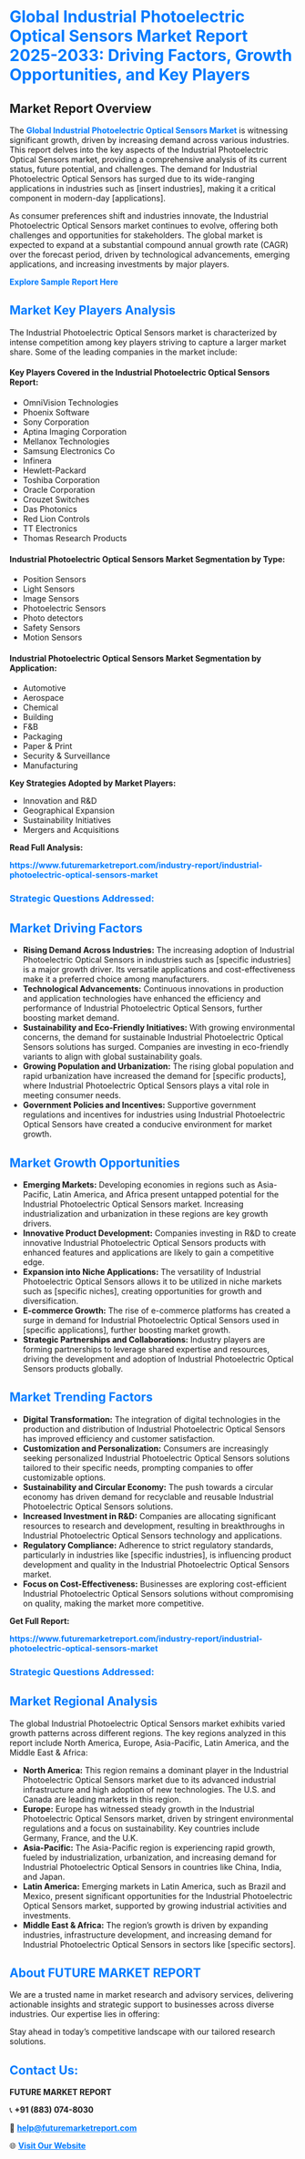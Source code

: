 <h1 style="color: #007BFF;">Global Industrial Photoelectric Optical Sensors Market Report 2025-2033: Driving Factors, Growth Opportunities, and Key Players</h1>

<section id="overview">
<h2>Market Report Overview</h2>
<p>The <a href="https://www.futuremarketreport.com/industry-report/industrial-photoelectric-optical-sensors-market" style="color: #007BFF; text-decoration: none;"><strong>Global Industrial Photoelectric Optical Sensors Market</strong></a> is witnessing significant growth, driven by increasing demand across various industries. This report delves into the key aspects of the Industrial Photoelectric Optical Sensors market, providing a comprehensive analysis of its current status, future potential, and challenges. The demand for Industrial Photoelectric Optical Sensors has surged due to its wide-ranging applications in industries such as [insert industries], making it a critical component in modern-day [applications].</p>
<p>As consumer preferences shift and industries innovate, the Industrial Photoelectric Optical Sensors market continues to evolve, offering both challenges and opportunities for stakeholders. The global market is expected to expand at a substantial compound annual growth rate (CAGR) over the forecast period, driven by technological advancements, emerging applications, and increasing investments by major players.</p>
</section>

<section id="overview">
<p><a href="https://www.futuremarketreport.com/request-sample/reportId=75238" style="color: #007BFF; text-decoration: none;"><strong>Explore Sample Report Here</strong></a></p>
</section>

<section id="key-players">
<h2 style="color: #007BFF;">Market Key Players Analysis</h2>
<p>The Industrial Photoelectric Optical Sensors market is characterized by intense competition among key players striving to capture a larger market share. Some of the leading companies in the market include:</p>
<h4>Key Players Covered in the Industrial Photoelectric Optical Sensors Report:</h4>
<ul><li>OmniVision Technologies</li><li>Phoenix Software</li><li>Sony Corporation</li><li>Aptina Imaging Corporation</li><li>Mellanox Technologies</li><li>Samsung Electronics Co</li><li>Infinera</li><li>Hewlett-Packard</li><li>Toshiba Corporation</li><li>Oracle Corporation</li><li>Crouzet Switches</li><li>Das Photonics</li><li>Red Lion Controls</li><li>TT Electronics</li><li>Thomas Research Products</li></ul>
<h4>Industrial Photoelectric Optical Sensors Market Segmentation by Type:</h4>
<ul><li>Position Sensors</li><li>Light Sensors</li><li>Image Sensors</li><li>Photoelectric Sensors</li><li>Photo detectors</li><li>Safety Sensors</li><li>Motion Sensors</li></ul>

<h4>Industrial Photoelectric Optical Sensors Market Segmentation by Application:</h4>
<ul><li>Automotive</li><li>Aerospace</li><li>Chemical</li><li>Building</li><li>F&amp;B</li><li>Packaging</li><li>Paper &amp; Print</li><li>Security &amp; Surveillance</li><li>Manufacturing</li></ul>
<p><strong>Key Strategies Adopted by Market Players:</strong></p>
<ul>
<li>Innovation and R&D</li>
<li>Geographical Expansion</li>
<li>Sustainability Initiatives</li>
<li>Mergers and Acquisitions</li>
</ul>
</section>

<section>
<p><strong>Read Full Analysis: </strong></p><a href="https://www.futuremarketreport.com/industry-report/industrial-photoelectric-optical-sensors-market" style="color: #007BFF; text-decoration: none;"><strong>https://www.futuremarketreport.com/industry-report/industrial-photoelectric-optical-sensors-market</strong></a>
<h3 style="color: #007BFF;">Strategic Questions Addressed:</h3>
</section>

<section id="driving-factors">
<h2 style="color: #007BFF;">Market Driving Factors</h2>
<ul>
<li><strong>Rising Demand Across Industries:</strong> The increasing adoption of Industrial Photoelectric Optical Sensors in industries such as [specific industries] is a major growth driver. Its versatile applications and cost-effectiveness make it a preferred choice among manufacturers.</li>
<li><strong>Technological Advancements:</strong> Continuous innovations in production and application technologies have enhanced the efficiency and performance of Industrial Photoelectric Optical Sensors, further boosting market demand.</li>
<li><strong>Sustainability and Eco-Friendly Initiatives:</strong> With growing environmental concerns, the demand for sustainable Industrial Photoelectric Optical Sensors solutions has surged. Companies are investing in eco-friendly variants to align with global sustainability goals.</li>
<li><strong>Growing Population and Urbanization:</strong> The rising global population and rapid urbanization have increased the demand for [specific products], where Industrial Photoelectric Optical Sensors plays a vital role in meeting consumer needs.</li>
<li><strong>Government Policies and Incentives:</strong> Supportive government regulations and incentives for industries using Industrial Photoelectric Optical Sensors have created a conducive environment for market growth.</li>
</ul>
</section>

<section id="growth-opportunities">
<h2 style="color: #007BFF;">Market Growth Opportunities</h2>
<ul>
<li><strong>Emerging Markets:</strong> Developing economies in regions such as Asia-Pacific, Latin America, and Africa present untapped potential for the Industrial Photoelectric Optical Sensors market. Increasing industrialization and urbanization in these regions are key growth drivers.</li>
<li><strong>Innovative Product Development:</strong> Companies investing in R&D to create innovative Industrial Photoelectric Optical Sensors products with enhanced features and applications are likely to gain a competitive edge.</li>
<li><strong>Expansion into Niche Applications:</strong> The versatility of Industrial Photoelectric Optical Sensors allows it to be utilized in niche markets such as [specific niches], creating opportunities for growth and diversification.</li>
<li><strong>E-commerce Growth:</strong> The rise of e-commerce platforms has created a surge in demand for Industrial Photoelectric Optical Sensors used in [specific applications], further boosting market growth.</li>
<li><strong>Strategic Partnerships and Collaborations:</strong> Industry players are forming partnerships to leverage shared expertise and resources, driving the development and adoption of Industrial Photoelectric Optical Sensors products globally.</li>
</ul>
</section>

<section id="trending-factors">
<h2 style="color: #007BFF;">Market Trending Factors</h2>
<ul>
<li><strong>Digital Transformation:</strong> The integration of digital technologies in the production and distribution of Industrial Photoelectric Optical Sensors has improved efficiency and customer satisfaction.</li>
<li><strong>Customization and Personalization:</strong> Consumers are increasingly seeking personalized Industrial Photoelectric Optical Sensors solutions tailored to their specific needs, prompting companies to offer customizable options.</li>
<li><strong>Sustainability and Circular Economy:</strong> The push towards a circular economy has driven demand for recyclable and reusable Industrial Photoelectric Optical Sensors solutions.</li>
<li><strong>Increased Investment in R&D:</strong> Companies are allocating significant resources to research and development, resulting in breakthroughs in Industrial Photoelectric Optical Sensors technology and applications.</li>
<li><strong>Regulatory Compliance:</strong> Adherence to strict regulatory standards, particularly in industries like [specific industries], is influencing product development and quality in the Industrial Photoelectric Optical Sensors market.</li>
<li><strong>Focus on Cost-Effectiveness:</strong> Businesses are exploring cost-efficient Industrial Photoelectric Optical Sensors solutions without compromising on quality, making the market more competitive.</li>
</ul>
</section>

<section>
<p><strong>Get Full Report: </strong></p><a href="https://www.futuremarketreport.com/industry-report/industrial-photoelectric-optical-sensors-market" style="color: #007BFF; text-decoration: none;"><strong>https://www.futuremarketreport.com/industry-report/industrial-photoelectric-optical-sensors-market</strong></a>
<h3 style="color: #007BFF;">Strategic Questions Addressed:</h3>
</section>


<section id="regional-analysis">
<h2 style="color: #007BFF;">Market Regional Analysis</h2>
<p>The global Industrial Photoelectric Optical Sensors market exhibits varied growth patterns across different regions. The key regions analyzed in this report include North America, Europe, Asia-Pacific, Latin America, and the Middle East & Africa:</p>
<ul>
<li><strong>North America:</strong> This region remains a dominant player in the Industrial Photoelectric Optical Sensors market due to its advanced industrial infrastructure and high adoption of new technologies. The U.S. and Canada are leading markets in this region.</li>
<li><strong>Europe:</strong> Europe has witnessed steady growth in the Industrial Photoelectric Optical Sensors market, driven by stringent environmental regulations and a focus on sustainability. Key countries include Germany, France, and the U.K.</li>
<li><strong>Asia-Pacific:</strong> The Asia-Pacific region is experiencing rapid growth, fueled by industrialization, urbanization, and increasing demand for Industrial Photoelectric Optical Sensors in countries like China, India, and Japan.</li>
<li><strong>Latin America:</strong> Emerging markets in Latin America, such as Brazil and Mexico, present significant opportunities for the Industrial Photoelectric Optical Sensors market, supported by growing industrial activities and investments.</li>
<li><strong>Middle East & Africa:</strong> The region’s growth is driven by expanding industries, infrastructure development, and increasing demand for Industrial Photoelectric Optical Sensors in sectors like [specific sectors].</li>
</ul>
</section>

<footer>
<h2 style="color: #007BFF;">About FUTURE MARKET REPORT</h2>
<p>We are a trusted name in market research and advisory services, delivering actionable insights and strategic support to businesses across diverse industries. Our expertise lies in offering:</p>

<p>Stay ahead in today’s competitive landscape with our tailored research solutions.</p>

<h2 style="color: #007BFF;">Contact Us:</h2>
<p><strong>FUTURE MARKET REPORT</strong></p>
<p>📞 <strong>+91 (883) 074-8030</strong></p>
<p>📧 <strong><a href="mailto:help@futuremarketreport.com" style="color: #007BFF;">help@futuremarketreport.com</a></strong></p>
<p>🌐 <strong><a href="https://www.futuremarketreport.com/" style="color: #007BFF;">Visit Our Website</a></strong></p>
</footer>